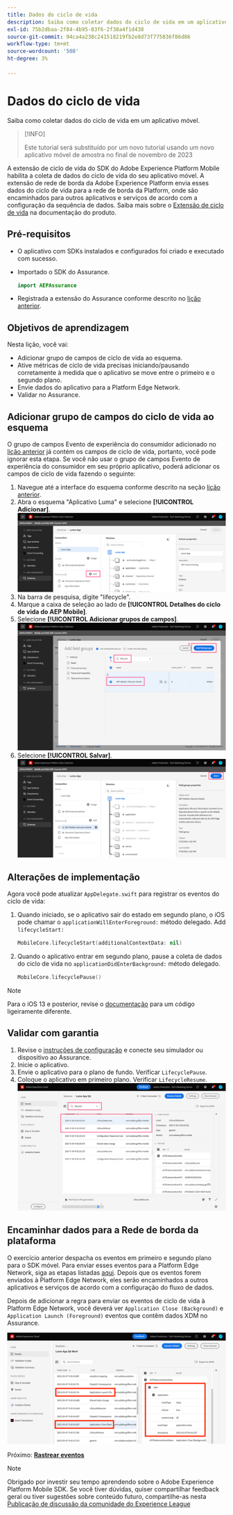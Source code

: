```yaml
---
title: Dados do ciclo de vida
description: Saiba como coletar dados do ciclo de vida em um aplicativo móvel.
exl-id: 75b2dbaa-2f84-4b95-83f6-2f38a4f1d438
source-git-commit: 94ca4a238c241518219fb2e8d73f775836f86d86
workflow-type: tm+mt
source-wordcount: '508'
ht-degree: 3%

---
```


# Dados do ciclo de vida

Saiba como coletar dados do ciclo de vida em um aplicativo móvel.

>[!INFO]
>
> Este tutorial será substituído por um novo tutorial usando um novo aplicativo móvel de amostra no final de novembro de 2023

A extensão de ciclo de vida do SDK do Adobe Experience Platform Mobile habilita a coleta de dados do ciclo de vida do seu aplicativo móvel. A extensão de rede de borda da Adobe Experience Platform envia esses dados do ciclo de vida para a rede de borda da Platform, onde são encaminhados para outros aplicativos e serviços de acordo com a configuração da sequência de dados. Saiba mais sobre o [Extensão de ciclo de vida](https://developer.adobe.com/client-sdks/documentation/lifecycle-for-edge-network/) na documentação do produto.


## Pré-requisitos

* O aplicativo com SDKs instalados e configurados foi criado e executado com sucesso.
* Importado o SDK do Assurance.

  ```swift
  import AEPAssurance
  ```

* Registrada a extensão do Assurance conforme descrito no [lição anterior](install-sdks.md).

## Objetivos de aprendizagem

Nesta lição, você vai:

* Adicionar grupo de campos de ciclo de vida ao esquema.
* Ative métricas de ciclo de vida precisas iniciando/pausando corretamente à medida que o aplicativo se move entre o primeiro e o segundo plano.
* Envie dados do aplicativo para a Platform Edge Network.
* Validar no Assurance.

## Adicionar grupo de campos do ciclo de vida ao esquema

O grupo de campos Evento de experiência do consumidor adicionado no [lição anterior](create-schema.md) já contém os campos de ciclo de vida, portanto, você pode ignorar esta etapa. Se você não usar o grupo de campos Evento de experiência do consumidor em seu próprio aplicativo, poderá adicionar os campos de ciclo de vida fazendo o seguinte:

1. Navegue até a interface do esquema conforme descrito na seção [lição anterior](create-schema.md).
1. Abra o esquema &quot;Aplicativo Luma&quot; e selecione **[!UICONTROL Adicionar]**.
   ![selecione adicionar](assets/mobile-lifecycle-add.png)
1. Na barra de pesquisa, digite &quot;lifecycle&quot;.
1. Marque a caixa de seleção ao lado de **[!UICONTROL Detalhes do ciclo de vida do AEP Mobile]**.
1. Selecione **[!UICONTROL Adicionar grupos de campos]**.
   ![adicionar grupo de campos](assets/mobile-lifecycle-lifecycle-field-group.png)
1. Selecione **[!UICONTROL Salvar]**.
   ![save](assets/mobile-lifecycle-lifecycle-save.png)


## Alterações de implementação

Agora você pode atualizar `AppDelegate.swift` para registrar os eventos do ciclo de vida:

1. Quando iniciado, se o aplicativo sair do estado em segundo plano, o iOS pode chamar o `applicationWillEnterForeground:` método delegado. Add `lifecycleStart:`

   ```swift
   MobileCore.lifecycleStart(additionalContextData: nil)
   ```

1. Quando o aplicativo entrar em segundo plano, pause a coleta de dados do ciclo de vida no `applicationDidEnterBackground:` método delegado.

   ```swift
   MobileCore.lifecyclePause()
   ```

>[!NOTE]
>
>Para o iOS 13 e posterior, revise o [documentação](https://developer.adobe.com/client-sdks/documentation/mobile-core/lifecycle/#register-lifecycle-with-mobile-core-and-add-appropriate-startpause-calls) para um código ligeiramente diferente.

## Validar com garantia

1. Revise o [instruções de configuração](assurance.md) e conecte seu simulador ou dispositivo ao Assurance.
1. Inicie o aplicativo.
1. Envie o aplicativo para o plano de fundo. Verificar `LifecyclePause`.
1. Coloque o aplicativo em primeiro plano. Verificar `LifecycleResume`.
   ![validar ciclo de vida](assets/mobile-lifecycle-lifecycle-assurance.png)


## Encaminhar dados para a Rede de borda da plataforma

O exercício anterior despacha os eventos em primeiro e segundo plano para o SDK móvel. Para enviar esses eventos para a Platform Edge Network, siga as etapas listadas [aqui](https://developer.adobe.com/client-sdks/documentation/lifecycle-for-edge-network/#configure-a-rule-to-forward-lifecycle-metrics-to-platform). Depois que os eventos forem enviados à Platform Edge Network, eles serão encaminhados a outros aplicativos e serviços de acordo com a configuração do fluxo de dados.

Depois de adicionar a regra para enviar os eventos de ciclo de vida à Platform Edge Network, você deverá ver `Application Close (Background)` e `Application Launch (Foreground)` eventos que contêm dados XDM no Assurance.

![validar ciclo de vida enviado ao Platform Edge](assets/mobile-lifecycle-edge-assurance.png)



Próximo: **[Rastrear eventos](events.md)**

>[!NOTE]
>
>Obrigado por investir seu tempo aprendendo sobre o Adobe Experience Platform Mobile SDK. Se você tiver dúvidas, quiser compartilhar feedback geral ou tiver sugestões sobre conteúdo futuro, compartilhe-as nesta [Publicação de discussão da comunidade do Experience League](https://experienceleaguecommunities.adobe.com/t5/adobe-experience-platform-launch/tutorial-discussion-implement-adobe-experience-cloud-in-mobile/td-p/443796)